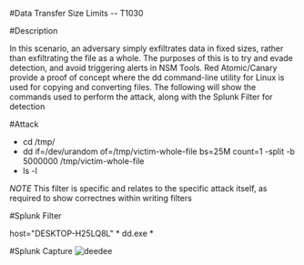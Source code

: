 
#Data Transfer Size Limits -- T1030

#Description

In this scenario, an adversary simply exfiltrates data in fixed sizes, rather than exfiltrating the file as a whole. The purposes of this is to try and evade detection, and avoid triggering alerts in NSM Tools. Red Atomic/Canary provide a proof of concept where the dd command-line utility for Linux is used for copying and converting files. The following will show the commands used to perform the attack, along with the Splunk Filter for detection


#Attack

- cd /tmp/
- dd if=/dev/urandom of=/tmp/victim-whole-file bs=25M count=1
-split -b 5000000 /tmp/victim-whole-file
- ls -l

*NOTE* This filter is specific and relates to the specific attack itself, as required to show correctnes within writing filters

#Splunk Filter

host="DESKTOP-H25LQ8L" * dd.exe *

#Splunk Capture
![deedee](https://user-images.githubusercontent.com/36422282/55600452-0d022c80-572a-11e9-89c1-6b58c399d4c6.PNG)
